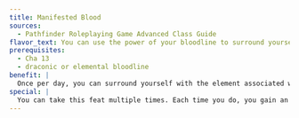 ```yaml
---
title: Manifested Blood
sources:
  - Pathfinder Roleplaying Game Advanced Class Guide
flavor_text: You can use the power of your bloodline to surround yourself in its element.
prerequisites:
  - Cha 13
  - draconic or elemental bloodline
benefit: |
  Once per day, you can surround yourself with the element associated with your bloodline. For a number of rounds equal to your Charisma modifier (minimum 1), you gain resistance 5 to that energy type, and all creatures that attempt a natural weapon attack or an unarmed strike against you take 2 points of damage of that same energy type. If you already have resistance to that energy type, the resistance increases by 5.
special: |
  You can take this feat multiple times. Each time you do, you gain an additional daily use of this feat.
---
```


